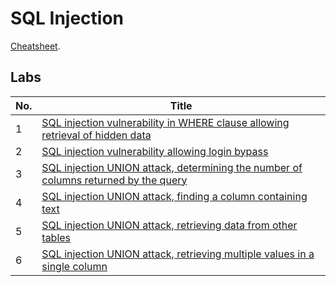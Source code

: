# SQL Injection
[Cheatsheet](https://portswigger.net/web-security/sql-injection/cheat-sheet).

## Labs
| No. | Title |
|---|---|
| 1 | [SQL injection vulnerability in WHERE clause allowing retrieval of hidden data](https://github.com/datthinh1801/Writeups/blob/main/PortSwigger/SQL%20Injection/Lab%2001.md) |
| 2 | [SQL injection vulnerability allowing login bypass](https://github.com/datthinh1801/Writeups/blob/main/PortSwigger/SQL%20Injection/Lab%2002.md) |
| 3 | [SQL injection UNION attack, determining the number of columns returned by the query](https://github.com/datthinh1801/Writeups/blob/main/PortSwigger/SQL%20Injection/Lab%2003.md) |
| 4 | [SQL injection UNION attack, finding a column containing text](https://github.com/datthinh1801/Writeups/blob/main/PortSwigger/SQL%20Injection/Lab%2004.md) |
| 5 | [SQL injection UNION attack, retrieving data from other tables](https://github.com/datthinh1801/Writeups/blob/main/PortSwigger/SQL%20Injection/Lab%2005.md) |
| 6 | [SQL injection UNION attack, retrieving multiple values in a single column](https://github.com/datthinh1801/Writeups/blob/main/PortSwigger/SQL%20Injection/Lab%2006.md) |

